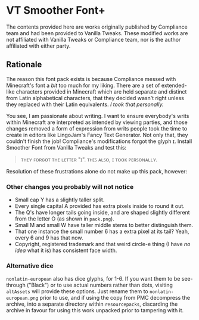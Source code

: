 # VT Smoother Font+
The contents provided here are  works originally published by Compliance team and had been provided to Vanilla Tweaks. These modified works are not affiliated with Vanilla Tweaks or Compliance team, nor is the author affiliated with either party.

## Rationale
The reason this font pack exists is because Compliance messed with Minecraft's font a _bit_ too much for my liking. There are a set of extended-like characters provided in Minecraft which are held separate and distinct from Latin alphabetical characters, that they decided wasn't right unless they replaced with their Latin equivalents. _I took that personally._

You see, I am passionate about writing. I want to ensure everybody's writs within Minecraft are interpreted as intended by viewing parties, and those changes removed a form of expression from writs people took the time to create in editors like LingoJam's Fancy Text Generator. Not only that, they couldn't finish the job! Compliance's modifications forgot the glyph ɪ. Install Smoother Font from Vanilla Tweaks and test this:
> ᴛʜᴇʏ ꜰᴏʀɢᴏᴛ ᴛʜᴇ ʟᴇᴛᴛᴇʀ "ɪ". ᴛʜɪꜱ ᴀʟꜱᴏ, ɪ ᴛᴏᴏᴋ ᴘᴇʀꜱᴏɴᴀʟʟʏ.

Resolution of these frustrations alone do not make up this pack, however:

### Other changes you probably will not notice
* Small cap Y has a slightly taller split.
* Every single capital A provided has extra pixels inside to round it out.
* The Q's have longer tails going inside, and are shaped slightly different from the letter O (as shown in `pack.png`).
* Small M and small W have taller middle stems to better distinguish them.
* That one instance the small number 6 has a extra pixel at its tail? Yeah, every 6 and 9 has that now.
* Copyright, registered trademark and that weird circle-e thing (I have _no idea_ what it is) has consistent face width.

### Alternative dice
`nonlatin-european` also has dice glyphs, for 1-6. If you want them to be see-through ("Black") or to use actual numbers rather than dots, visiting `altAssets` will provide these options. Just rename them to `nonlatin-european.png` prior to use, and if using the copy from PMC decompress the archive, into a separate directory within `resourcepacks`, discarding the archive in favour for using this work unpacked prior to tampering with it.
